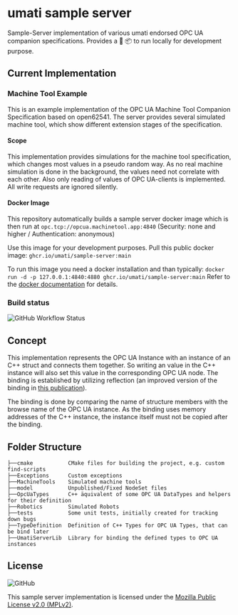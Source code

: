 # umati sample server

Sample-Server implementation of various umati endorsed OPC UA companion specifications. Provides a :whale: :package: to run locally for development purpose.

## Current Implementation

### Machine Tool Example

This is an example implementation of the OPC UA Machine Tool Companion Specification based on open62541. The server provides several simulated machine tool, which show different extension stages of the specification.

#### Scope

This implementation provides simulations for the machine tool specification, which changes most values in a pseudo random way. As no real machine simulation is done in the background, the values need not correlate with each other. Also only reading of values of OPC UA-clients is implemented. All write requests are ignored silently.

#### Docker Image

This repository automatically builds a sample server docker image which is then run at `opc.tcp://opcua.machinetool.app:4840` (Security: none and higher / Authentication: anonymous)

Use this image for your development purposes. Pull this public docker image: `ghcr.io/umati/sample-server:main`

To run this image you need a docker installation and than typically:
`docker run -d -p 127.0.0.1:4840:4880 ghcr.io/umati/sample-server:main`
Refer to the [docker documentation](https://docs.docker.com/) for details.

### Build status

![GitHub Workflow Status](https://img.shields.io/github/workflow/status/umati/Sample-Server/Build)

## Concept

This implementation represents the OPC UA Instance with an instance of an C++ struct and connects them together. So writing an value in the C++ instance will also set this value in the corresponding OPC UA node. The binding is established by utilizing reflection (an improved version of the binding in [this publication](https://ieeexplore.ieee.org/document/8972189)).

The binding is done by comparing the name of structure members with the browse name of the OPC UA instance. As the binding uses memory addresses of the C++ instance, the instance itself must not be copied after the binding.

## Folder Structure

```text
├──cmake           CMake files for building the project, e.g. custom find-scripts
├──Exceptions      Custom exceptions
├──MachineTools    Simulated machine tools
├──model           Unpublished/Fixed NodeSet files
├──OpcUaTypes      C++ äquivalent of some OPC UA DataTypes and helpers for their definition
├──Robotics        Simulated Robots
├──tests           Some unit tests, initially created for tracking down bugs
├──TypeDefinition  Definition of C++ Types for OPC UA Types, that can be bind later
├──UmatiServerLib  Library for binding the defined types to OPC UA instances
```

## License

![GitHub](https://img.shields.io/github/license/umati/Sample-Server)

This sample server implementation is licensed under the [Mozilla Public License v2.0 (MPLv2)](LICENSE).
